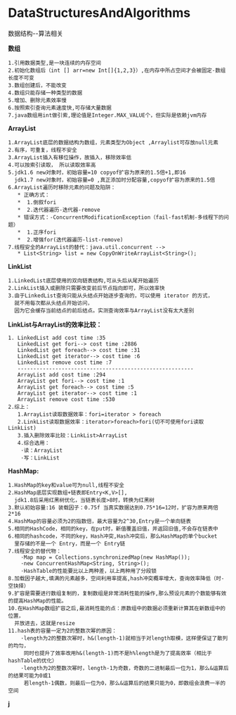 # DataStructuresAndAlgorithms
数据结构--算法相关

**数组**
    
    1.引用数据类型,是一块连续的内存空间
    2.初始化数组后（int [] arr=new Int[]{1,2,3}）,在内存中所占空间才会被固定-数组长度不可变
    3.数组创建后，不能改变
    4.数组只能存储一种类型的数据 
    5.增加、删除元素效率慢 
    6.按照索引查询元素速度快,可存储大量数据
    7.java数组用int做引索,理论值是Integer.MAX_VALUE个，但实际是依赖jvm内存
    
**ArrayList**

    1.ArrayList底层的数据结构为数组，元素类型为Object ,Arraylist可存放null元素
    2.有序，可重复，线程不安全
    3.ArrayList插入有移位操作，故插入，移除效率低
    4.可以按索引读取， 所以读取效率高
    5.jdk1.6 new对象时，初始容量=10 copyof扩容为原来的1.5倍+1,即16
      jdk1.7 new对象时，初始容量=0 ,真正添加时分配容量,copyof扩容为原来的1.5倍
    6.ArrayList遍历时移除元素的问题及陷阱：
       * 正确方式：
       *  1.倒叙fori
       *  2.迭代器遍历-迭代器-remove
       * 错误方式：-ConcurrentModificationException（fail-fast机制-多线程下的问题）
       *  1.正序fori
       *  2.增强for(迭代器遍历-list-remove)
    7.线程安全的ArrayList的替代：java.util.concurrent -->
       * List<String> list = new CopyOnWriteArrayList<String>();
       
**LinkList**

    1.LinkedList底层使用的双向链表结构,可从头后从尾开始遍历
    2.LinkList插入或删除只需要改变前后节点指向即可，所以效率快
    3.由于LinkedList查询只能从头结点开始逐步查询的，可以使用 iterator 的方式，
      就不用每次都从头结点开始访问，
      因为它会缓存当前结点的前后结点。实测查询效率与ArrayList没有太大差别
      
**LinkList与ArrayList的效率比较：**

    1. LinkedList add cost time :35
       LinkedList get fori--> cost time :2886
       LinkedList get foreach--> cost time :31
       LinkedList get iterator--> cost time :6
       LinkedList remove cost time :7
       --------------------------------------------------------
       ArrayList add cost time :294
       ArrayList get fori--> cost time :1
       ArrayList get foreach--> cost time :5
       ArrayList get iterator--> cost time :1
       ArrayList remove cost time :530
    2.综上：
       1.ArrayList读取数据效率：fori=iterator > foreach
       2.LinkList读取数据效率：iterator>foreach>fori(切不可使用fori读取LinkList)
       3.插入删除效率比较：LinkList>ArrayList
       4.综合选用：
        ·读：ArrayList
        ·写：LinkList
        
**HashMap:**

    1.HashMap的key和value可为null,线程不安全
    2.HashMap底层实现数组+链表即Entry<K,V>[],
      jdk1.8后采用红黑树优化，当链表长度>8时，转换为红黑树
    3.默认初始容量:16 装载因子：0.75f 当真实数据达到0.75*16=12时，扩容为原来两倍2*16
    4.HashMap的容量必须为2的指数倍，最大容量为2^30,Entry是一个单向链表
    5.相同的HashCode，相同的key，在put时，新值覆盖旧值，并返回旧值,不会存在链表中
    6.相同的hashcode，不同的key，Hash冲突,Hash冲突后，那么HashMap的单个bucket
      里存储的不是一个 Entry，而是一个 Entry链
    7.线程安全的替代物：
        ·Map map = Collections.synchronizedMap(new HashMap());
        ·new ConcurrentHashMap<String, String>();
        ·HashTable的性能要比以上两种差，以上两种用了分段锁
    8.加载因子越大,填满的元素越多，空间利用率提高,hash冲突概率增大，查询效率降低（时-空抉择）
    9.扩容是需要进行数组复制的，复制数组是非常消耗性能的操作,那么预设元素的个数能够有效的提高HashMap的性能。
    10.在HashMap数组扩容之后,最消耗性能的点：原数组中的数据必须重新计算其在新数组中的位置，
      并放进去，这就是resize
    11.hash表的容量一定为2的整数次幂的原因：
        ·length为2的整数次幂时，h&(length-1)就相当于对length取模，这样便保证了散列的均匀，
         同时也提升了效率改用h&(length-1)而不是h%length是为了提高效率（相比于hashTable的优化）
        ·length为2的整数次幂时，length-1为奇数，奇数的二进制最后一位为1，那么&运算后的结果可能为0或1
         若length-1偶数，则最后一位为0，那么&运算后的结果只能为0，即数组会浪费一半的空间

**j**
    